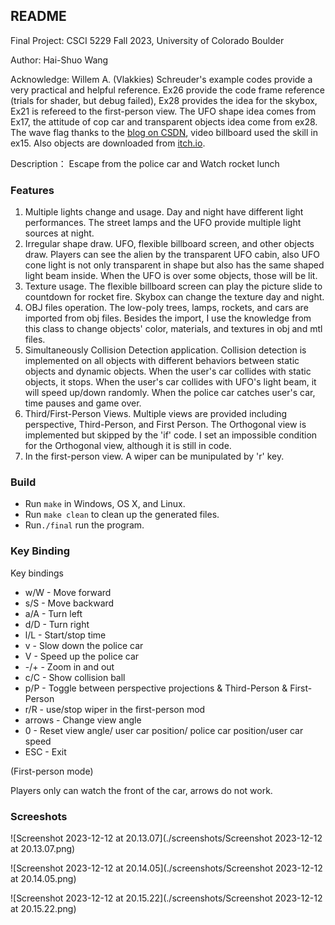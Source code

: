 ## README

Final Project: CSCI 5229 Fall 2023, University of Colorado Boulder

Author: Hai-Shuo Wang

Acknowledge: Willem A. (Vlakkies) Schreuder's example codes provide a very practical and helpful reference. Ex26 provide the code frame reference (trials for shader, but debug failed), Ex28 provides the idea for the skybox, Ex21 is refereed to the first-person view. The UFO shape idea comes from Ex17, the attitude of cop car and transparent objects idea come from ex28. The wave flag thanks to the [blog on CSDN](https://blog.csdn.net/tiankefeng19850520/article/details/18661109), video billboard used the skill in ex15. Also objects are downloaded from [itch.io](https://itch.io/game-assets/free/tag-3d).

Description： Escape from the police car and Watch rocket lunch

### Features

1. Multiple lights change and usage. Day and night have different light performances. The street lamps and the UFO provide multiple light sources at night.
2. Irregular shape draw. UFO, flexible billboard screen, and other objects draw. Players can see the alien by the transparent UFO cabin, also UFO cone light is not only transparent in shape but also has the same shaped light beam inside. When the UFO is over some objects, those will be lit.
3. Texture usage. The flexible billboard screen can play the picture slide to countdown for rocket fire. Skybox can change the texture day and night.
4. OBJ files operation. The low-poly trees, lamps, rockets, and cars are imported from obj files. Besides the import, I use the knowledge from this class to change objects' color, materials, and textures in obj and mtl files.
5. Simultaneously Collision Detection application. Collision detection is implemented on all objects with different behaviors between static objects and dynamic objects. When the user's car collides with static objects, it stops. When the user's car collides with UFO's light beam, it will speed up/down randomly. When the police car catches user's car, time pauses and game over.
6. Third/First-Person Views. Multiple views are provided including perspective, Third-Person, and First Person. The Orthogonal view is implemented but skipped by the 'if' code. I set an impossible condition for the Orthogonal view, although it is still in code. 
7. In the first-person view. A wiper can be munipulated by 'r' key.

### Build

- Run `make` in Windows, OS X, and Linux.
- Run `make clean` to clean up the generated files.
- Run`./final` run the program.  

### Key Binding

Key bindings

- w/W - Move forward
- s/S - Move backward
- a/A - Turn left
- d/D - Turn right
- l/L  - Start/stop time
- v - Slow down the police car
- V - Speed up the police car
- -/+ - Zoom in and out
- c/C - Show collision ball
- p/P - Toggle between perspective projections & Third-Person & First-Person
- r/R - use/stop wiper in the first-person mod
- arrows - Change view angle
- 0 - Reset view angle/ user car position/ police car position/user car speed 
- ESC - Exit

(First-person mode) 

Players only can watch the front of the car, arrows do not work.

### Screeshots

![Screenshot 2023-12-12 at 20.13.07](./screenshots/Screenshot 2023-12-12 at 20.13.07.png)

![Screenshot 2023-12-12 at 20.14.05](./screenshots/Screenshot 2023-12-12 at 20.14.05.png)

![Screenshot 2023-12-12 at 20.15.22](./screenshots/Screenshot 2023-12-12 at 20.15.22.png)
